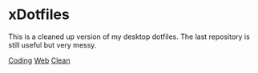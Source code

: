 # xDotfiles
This is a cleaned up version of my desktop dotfiles. The last repository is still useful but very messy. 

[Coding](http://a.pomf.se/ktqxxc.png)
[Web](http://a.pomf.se/tgskyx.png)
[Clean]()
